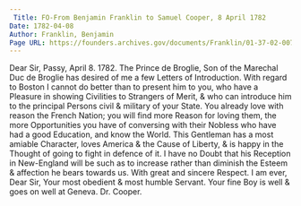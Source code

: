 ```yaml
---
 Title: FO-From Benjamin Franklin to Samuel Cooper, 8 April 1782
Date: 1782-04-08
Author: Franklin, Benjamin
Page URL: https://founders.archives.gov/documents/Franklin/01-37-02-0076
---
```


Dear Sir,
Passy, April 8. 1782.
The Prince de Broglie, Son of the Marechal Duc de Broglie has desired of me a few Letters of Introduction. With regard to Boston I cannot do better than to present him to you, who have a Pleasure in showing Civilities to Strangers of Merit, & who can introduce him to the principal Persons civil & military of your State. You already love with reason the French Nation; you will find more Reason for loving them, the more Opportunities you have of conversing with their Nobless who have had a good Education, and know the World. This Gentleman has a most amiable Character, loves America & the Cause of Liberty, & is happy in the Thought of going to fight in defence of it. I have no Doubt that his Reception in New-England will be such as to increase rather than diminish the Esteem & affection he bears towards us. With great and sincere Respect. I am ever, Dear Sir, Your most obedient & most humble Servant.
  Your fine Boy is well & goes on well at Geneva.
    Dr. Cooper.


